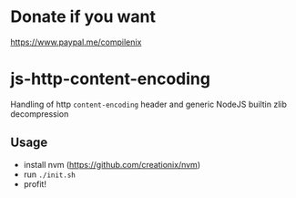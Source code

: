 # Donate if you want
https://www.paypal.me/compilenix

# js-http-content-encoding
Handling of http `content-encoding` header and generic NodeJS builtin zlib decompression

## Usage
* install nvm (https://github.com/creationix/nvm)
* run `./init.sh`
* profit!
